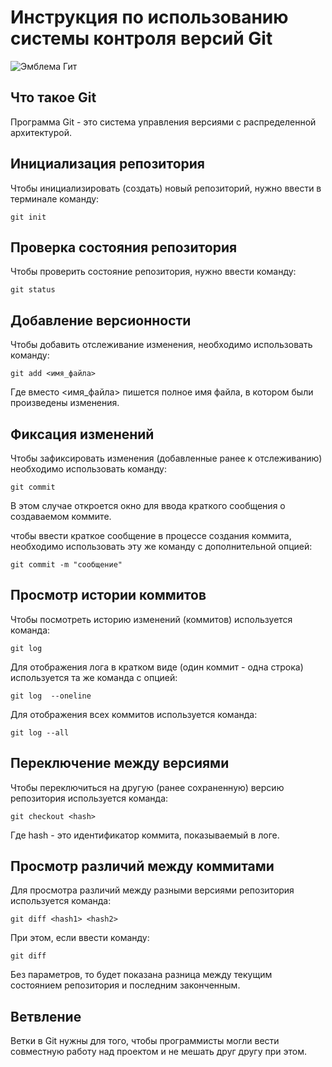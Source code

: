 # **Инструкция по использованию системы контроля версий Git**

![Эмблема Гит](git.jpg)

## Что такое Git

Программа Git - это система управления версиями с распределенной архитектурой.

## Инициализация репозитория

Чтобы инициализировать (создать) новый репозиторий, нужно ввести в терминале команду:

    git init

## Проверка состояния репозитория

Чтобы проверить состояние репозитория, нужно ввести команду:

    git status
    
## Добавление версионности

Чтобы добавить отслеживание изменения, необходимо использовать команду:

    git add <имя_файла>
    
Где вместо <имя_файла> пишется полное имя файла, в котором были произведены изменения.

## Фиксация изменений

Чтобы зафиксировать изменения (добавленные ранее к отслеживанию) необходимо использовать команду:

    git commit

В этом случае откроется окно для ввода краткого сообщения о создаваемом коммите.

чтобы ввести краткое сообщение в процессе создания коммита, необходимо использовать эту же команду с дополнительной опцией:

    git commit -m "сообщение"

## Просмотр истории коммитов

Чтобы посмотреть историю изменений (коммитов) используется команда:

    git log

Для отображения лога в кратком виде (один коммит - одна строка) используется та же команда с опцией:

    git log  --oneline

Для отображения всех коммитов используется команда:

    git log --all

## Переключение между версиями

Чтобы переключиться на другую (ранее сохраненную) версию репозитория используется команда:

    git checkout <hash>

   Где hash - это идентификатор коммита, показываемый в логе. 

   ## Просмотр различий между коммитами

   Для просмотра различий между разными версиями репозитория используется команда:

    git diff <hash1> <hash2>

При этом, если ввести команду:

    git diff

  Без параметров, то будет показана разница между текущим состоянием репозитория и последним законченным. 

  ## Ветвление  

  Ветки в Git нужны для того, чтобы программисты могли вести совместную работу над проектом и не мешать друг другу при этом.